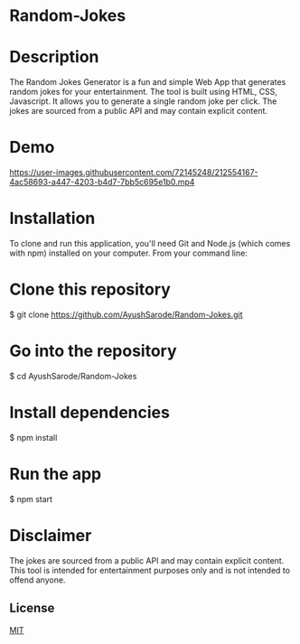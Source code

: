 # Random-Jokes

# Description

The Random Jokes Generator is a fun and simple Web App that generates random jokes for your entertainment. The tool is built using HTML, CSS, Javascript. It allows you to generate a single random joke per click. The jokes are sourced from a public API and may contain explicit content.

# Demo 

https://user-images.githubusercontent.com/72145248/212554167-4ac58693-a447-4203-b4d7-7bb5c695e1b0.mp4

# Installation

To clone and run this application, you'll need Git and Node.js (which comes with npm) installed on your computer. From your command line:

# Clone this repository
$ git clone https://github.com/AyushSarode/Random-Jokes.git

# Go into the repository
$ cd AyushSarode/Random-Jokes

# Install dependencies
$ npm install

# Run the app
$ npm start

# Disclaimer

 The jokes are sourced from a public API and may contain explicit content. This tool is intended for entertainment purposes only and is not intended to offend anyone.
 
 ## License

[MIT](https://choosealicense.com/licenses/mit/)
